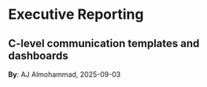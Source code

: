 # Executive Reporting
C-level communication templates and dashboards
---
**By**: AJ Almohammad, 2025-09-03
